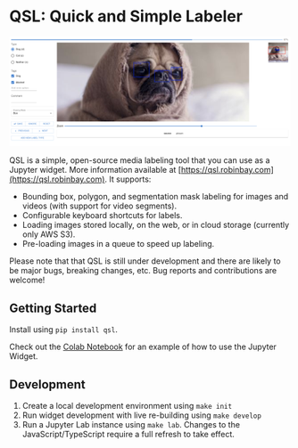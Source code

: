 # QSL: Quick and Simple Labeler

![QSL Screenshot](https://raw.githubusercontent.com/faustomorales/qsl/main/docs/screenshot.png)

QSL is a simple, open-source media labeling tool that you can use as a Jupyter widget. More information available at [https://qsl.robinbay.com](https://qsl.robinbay.com). It supports:

- Bounding box, polygon, and segmentation mask labeling for images and videos (with support for video segments).
- Configurable keyboard shortcuts for labels.
- Loading images stored locally, on the web, or in cloud storage (currently only AWS S3).
- Pre-loading images in a queue to speed up labeling.

Please note that that QSL is still under development and there are likely to be major bugs, breaking changes, etc. Bug reports and contributions are welcome!

## Getting Started

Install using `pip install qsl`.

Check out the [Colab Notebook](https://colab.research.google.com/drive/1FUFt3fDs7BYpGI1E2z44L-zSRdoDtF8O?usp=sharing) for an example of how to use the Jupyter Widget.

## Development

1. Create a local development environment using `make init`
2. Run widget development with live re-building using `make develop`
3. Run a Jupyter Lab instance using `make lab`. Changes to the JavaScript/TypeScript require a full refresh to take effect.